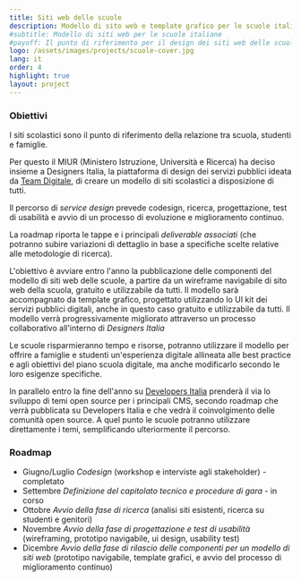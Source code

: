 ```yaml
---
title: Siti web delle scuole
description: Modello di sito web e template grafico per le scuole italiane creato dal MIUR, gratis e a disposizione di tutti
#subtitle: Modello di siti web per le scuole italiane
#payoff: Il punto di riferimento per il design dei siti web delle scuole
logo: /assets/images/projects/scuole-cover.jpg
lang: it
order: 4
highlight: true
layout: project
---
```


### Obiettivi

I siti scolastici sono il punto di riferimento della relazione tra scuola, studenti e famiglie.

Per questo il MIUR (Ministero Istruzione, Università e Ricerca) ha deciso insieme a Designers Italia, la piattaforma di design dei servizi pubblici ideata da [Team Digitale](https://teamdigitale.governo.it/), di creare un modello di siti scolastici a disposizione di tutti.

Il percorso di *service design* prevede codesign, ricerca, progettazione, test di usabilità e avvio di un processo di evoluzione e miglioramento continuo.

La roadmap riporta le tappe e i principali *deliverable associati* (che potranno subire variazioni di dettaglio in base a specifiche scelte relative alle metodologie di ricerca).

L'obiettivo è avviare entro l'anno la pubblicazione delle componenti del modello di siti web delle scuole, a partire da un wireframe navigabile di sito web della scuola, gratuito e utilizzabile da tutti. Il modello sarà accompagnato da template grafico, progettato utilizzando lo UI kit dei servizi pubblici digitali, anche in questo caso gratuito e utilizzabile da tutti. Il modello verrà progressivamente migliorato attraverso un processo collaborativo all'interno di *Designers Italia*

Le scuole risparmieranno tempo e risorse, potranno utilizzare il modello per offrire a famiglie e studenti un'esperienza digitale allineata alle best practice e agli obiettivi del piano scuola digitale, ma anche modificarlo secondo le loro esigenze specifiche.

In parallelo entro la fine dell'anno su [Developers Italia](https://developers.italia.it/) prenderà il via lo sviluppo di temi open source per i principali CMS, secondo roadmap che verrà pubblicata su Developers Italia e che vedrà il coinvolgimento delle comunità open source. A quel punto le scuole potranno utilizzare direttamente i temi, semplificando ulteriormente il percorso.

### Roadmap

- Giugno/Luglio *Codesign* (workshop e interviste agli stakeholder) - completato
- Settembre *Definizione del capitolato tecnico e procedure di gara* - in corso
- Ottobre *Avvio della fase di ricerca* (analisi siti esistenti, ricerca su studenti e genitori)
- Novembre *Avvio della fase di progettazione e test di usabilità* (wireframing, prototipo navigabile, ui design, usability test)
- Dicembre *Avvio della fase di rilascio delle componenti per un modello di siti web* (prototipo navigabile, template grafici, e avvio del processo di miglioramento continuo)
